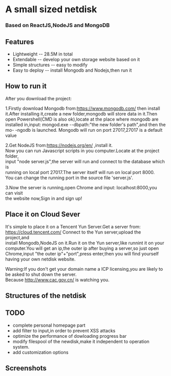 # A small sized netdisk 
### Based on ReactJS,NodeJS and MongoDB

## Features

* Lightweight -- 28.5M in total
* Extendable  -- develop your own storage website based on it
* Simple structures -- easy to modify
* Easy to deploy -- install Mongodb and Nodejs,then run it

## How to run it

After you download the project:

1.Firstly download Mongodb from:https://www.mongodb.com/ 
then install it.After installing it,create a new folder,mongodb will store data 
in it.Then open Powershell(CMD is also ok),locate at the place where mongodb are 
installed in,input: mongod.exe --dbpath:"the new folder's path",and then the mo- 
-ngodb is launched. 
Mongodb will run on port 27017,27017 is a default value

2.Get NodeJS from:https://nodejs.org/en/ ,install it. <br>
Now you can run Javascript scripts in you computer.Locate at the project folder, <br>
input "node server.js",the server will run and connect to the database which  is <br>
running on local port 27017.The server itself will run on local port 8000. <br>
You can change the running port in the source file 'server.js'. <br>

3.Now the server is running,open Chrome and input: localhost:8000,you can visit  <br>
the website now,Sign in and sign up! <br>


## Place it on Cloud Sever

It's simple to place it on a Tencent Yun Server.Get a server from: <br>
https://cloud.tencent.com/ Connect to the Yun server,upload the project,and <br>
install Mongodb,NodeJS on it.Run it on the Yun server,like runnint it on your <br>
computer.You will get an ip,the outer ip after buying a server,so just open <br>
Chrome,input "the outer ip"+"port",press enter,then you will find yourself <br>
having your own netdisk website. <br>

Warning:If you don't get your domain name a ICP licensing,you are likely to <br>
be asked to shut down the server. <br>
Because http://www.cac.gov.cn/ is watching you. <br>

## Structures of the netdisk


## TODO
* complete personal homepage part
* add filter to input,in order to prevent XSS attacks
* optimize the performance of dowloading progress bar
* modify filespool of the newdisk,make it independent to operation system.
* add customization options

## Screenshots

